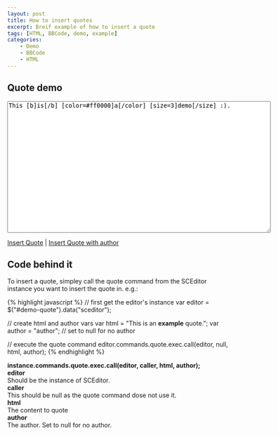 ```yaml
---
layout: post
title: How to insert quotes
excerpt: Breif example of how to insert a quote
tags: [HTML, BBCode, demo, example]
categories:
    - Demo
    - BBCode
    - HTML
---
```

## Quote demo

<script type="text/javascript" src="//ajax.googleapis.com/ajax/libs/jquery/1.7.2/jquery.min.js"> </script>
<link rel="stylesheet" href="/minified/themes/default.min.css" type="text/css" media="all" />
<script type="text/javascript" src="/minified/jquery.sceditor.min.js"> </script>
<script>$(document).ready(function() {
	$("#demo-quote").sceditor({
		plugins: 'bbcode',
		style: "/minified/jquery.sceditor.default.min.css",
		emoticons: {
			dropdown: {
				":)": "/emoticons/smile.png",
				":angel:": "/emoticons/angel.png",
				":angry:": "/emoticons/angry.png",
				"8-)": "/emoticons/cool.png",
				":'(": "/emoticons/cwy.png",
				":ermm:": "/emoticons/ermm.png",
				":D": "/emoticons/grin.png",
				"<3": "/emoticons/heart.png",
				":(": "/emoticons/sad.png",
				":O": "/emoticons/shocked.png",
				":P": "/emoticons/tongue.png",
				";)": "/emoticons/wink.png"
			},
			more: {
				":alien:": "/emoticons/alien.png",
				":blink:": "/emoticons/blink.png",
				":blush:": "/emoticons/blush.png",
				":cheerful:": "/emoticons/cheerful.png",
				":devil:": "/emoticons/devil.png",
				":dizzy:": "/emoticons/dizzy.png",
				":getlost:": "/emoticons/getlost.png",
				":happy:": "/emoticons/happy.png",
				":kissing:": "/emoticons/kissing.png",
				":ninja:": "/emoticons/ninja.png",
				":pinch:": "/emoticons/pinch.png",
				":pouty:": "/emoticons/pouty.png",
				":sick:": "/emoticons/sick.png",
				":sideways:": "/emoticons/sideways.png",
				":silly:": "/emoticons/silly.png",
				":sleeping:": "/emoticons/sleeping.png",
				":unsure:": "/emoticons/unsure.png",
				":woot:": "/emoticons/w00t.png",
				":wassat:": "/emoticons/wassat.png"
			},
			hidden: {
				":whistling:": "/emoticons/whistling.png",
				":love:": "/emoticons/wub.png"
			}
		}
	});
});

function insertQuote(includeAuthor)
{
	var editor = $("#demo-quote").data("sceditor");
	var html = "This is an <b>example</b> quote.";
	var author = null;

	if(includeAuthor)
		author = "author";

	editor.commands.quote.exec.call(editor, null, html, author);
}

</script>

<textarea style="width:600px; height:300px" id="demo-quote">This [b]is[/b] [color=#ff0000]a[/color] [size=3]demo[/size] :).</textarea>
<a href="javascript:insertQuote();">Insert Quote</a> | <a href="javascript:insertQuote(true);">Insert Quote with author</a>

## Code behind it

To insert a quote, simpley call the quote command from the SCEditor instance you want to insert the quote in.
e.g.:

{% highlight javascript %}
// first get the editor's instance
var editor = $("#demo-quote").data("sceditor");

// create html and author vars
var html = "This is an <b>example</b> quote.";
var author = "author"; // set to null for no author

// execute the quote command
editor.commands.quote.exec.call(editor, null, html, author);
{% endhighlight %}

<p><strong>instance.commands.quote.exec.call(editor, caller, html, author);</strong><br />
<strong>editor</strong><br />Should be the instance of SCEditor.<br />
<strong>caller</strong><br />This should be null as the quote command dose not use it.<br />
<strong>html</strong><br />The content to quote<br />
<strong>author</strong><br />The author. Set to null for no author.</p>

